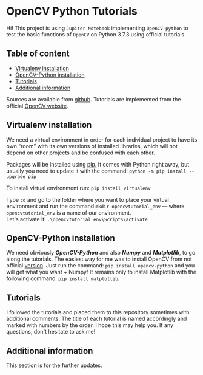 # OpenCV Python Tutorials

Hi! This project is using `Jupiter Notebook` implementing `OpenCV-python` to test the basic functions of `OpenCV` on Python 3.7.3 using official tutorials.


## Table of content

-   [Virtualenv installation](https://github.com/lalapupa/compvis/blob/master/README.md#virtualenv-installation)
-   [OpenCV-Python installation](https://github.com/lalapupa/compvis/blob/master/README.md#opencv-python-installation)
-   [Tutorials](https://github.com/lalapupa/compvis/blob/master/README.md#tutorials)
-   [Additional information](https://github.com/lalapupa/compvis/blob/master/README.md#additional-information)

Sources are available from  [github](https://github.com/lalapupa/compvis#opencv-python-tutorials).
Tutorials are implemented from the official [OpenCV website](https://docs.opencv.org/4.1.0/d6/d00/tutorial_py_root.html).

## Virtualenv installation

We need a virtual environment in order for each individual project to have its own “room” with its own versions of installed libraries, which will not depend on other projects and be confused with each other.

Packages will be installed using [pip.](https://pypi.org/project/pip/)  It comes with Python right away, but usually you need to update it with the command:
`python -m pip install --upgrade pip`  

To install virtual environment run:
`pip install virtualenv`  

Type `cd` and go to the folder where you want to place your virtual environment and run the command 
`mkdir opencvtutorial_env` — where ```opencvtutorial_env``` is a name of our environment.  
Let's activate it!
`.\opencvtutorial_env\Scripts\activate`

## OpenCV-Python installation

We need obviously ***OpenCV-Python*** and also ***Numpy*** and ***Matplotlib***, to go along the tutorials. 
The easiest way for me was to install OpenCV from not official [version](https://pypi.org/project/opencv-python/). Just run the command: 
`pip install opencv-python`  and you will get what you want + Numpy!
It remains only to install Matplotlib with the following command:
`pip install matplotlib`.

## Tutorials

I followed the tutorials and placed them to this repository sometimes with additional comments. The title of each tutorial is named accordingly and marked with numbers by the order. I hope this may help you. If any questions, don't hesitate to ask me!

## Additional information

This section is for the further updates.
